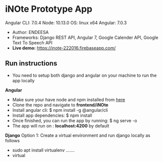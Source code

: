 # iNOte Prototype App
Angular CLI: 7.0.4
Node: 10.13.0
OS: linux x64
Angular: 7.0.3

* Author: ENDEESA
* Frameworks: Django REST API, Angular 7, Google Calender API, Google Text To Speech API
* **Live demo:** https://inote-222016.firebaseapp.com/


## Run instructions
* You need to setup both django and angular on your machine to run the app locally

**Angular**
* Make sure your have node and npm installed from [here](https://nodejs.org/en/) 
* Clone the repo and navigate to **frontend/iNOte**
* Install angular cli:  $ npm install -g @angular/cli
* Install app dependencies:  $ npm install
* Once finished, you can run the app by running:  $ ng serve -o
* The app will run on : **localhost:4200** by default



**Django**
Option 1:        Create a virtual environment and run django locally as follows
* sudo apt install virtualenv
.......
* virtual 